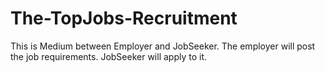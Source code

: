 # The-TopJobs-Recruitment

This is Medium between Employer and JobSeeker. The employer will post the job requirements. JobSeeker will apply to it.